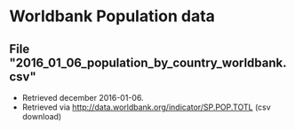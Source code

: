 Worldbank Population data
=========================

File "2016_01_06_population_by_country_worldbank.csv" 
-----------------------------------------------------

* Retrieved december 2016-01-06.
* Retrieved via http://data.worldbank.org/indicator/SP.POP.TOTL (csv download)
